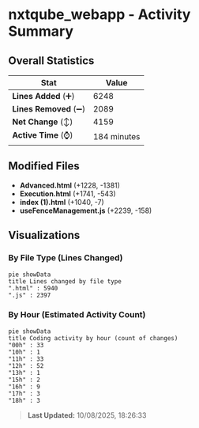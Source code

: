 # nxtqube_webapp - Activity Summary 

## Overall Statistics

| Stat                   | Value                                                             |
| ---------------------- | ----------------------------------------------------------------- |
| **Lines Added** (➕)   | 6248                                          |
| **Lines Removed** (➖) | 2089                                        |
| **Net Change** (↕)    | 4159                |
| **Active Time** (⌚)   | 184 minutes |


## Modified Files
- **Advanced.html** (+1228, -1381)
- **Execution.html** (+1741, -543)
- **index (1).html** (+1040, -7)
- **useFenceManagement.js** (+2239, -158)

## Visualizations

### By File Type (Lines Changed)

```mermaid
pie showData
title Lines changed by file type
".html" : 5940
".js" : 2397
```

### By Hour (Estimated Activity Count)

```mermaid
pie showData
title Coding activity by hour (count of changes)
"00h" : 33
"10h" : 1
"11h" : 33
"12h" : 52
"13h" : 1
"15h" : 2
"16h" : 9
"17h" : 3
"18h" : 3
```


> **Last Updated:** 10/08/2025, 18:26:33